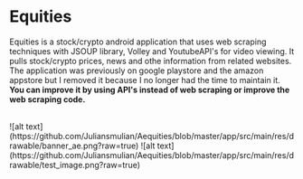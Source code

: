 # Equities
Equities is a stock/crypto android application that uses web scraping techniques with JSOUP library, Volley and YoutubeAPI's for video viewing.
It pulls stock/crypto prices, news and othe information from related websites.
<br>
The application was previously on google playstore and the amazon appstore but I removed it because I no longer had the time to maintain it.
<b>You can improve it by using API's instead of web scraping or improve the web scraping code.</b>

<br>
![alt text](https://github.com/Juliansmulian/Aequities/blob/master/app/src/main/res/drawable/banner_ae.png?raw=true)
![alt text](https://github.com/Juliansmulian/Aequities/blob/master/app/src/main/res/drawable/test_image.png?raw=true)
